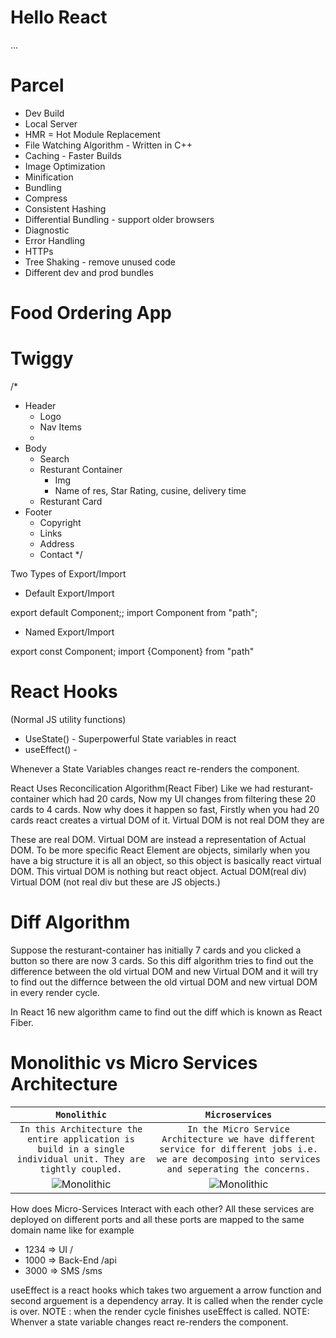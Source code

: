 # Hello React 


...
# Parcel
  - Dev Build
  - Local Server
  - HMR = Hot Module Replacement
  - File Watching Algorithm - Written in C++
  - Caching - Faster Builds
  - Image Optimization
  - Minification
  - Bundling
  - Compress
  - Consistent Hashing
  - Differential Bundling - support older browsers
  - Diagnostic
  - Error Handling
  - HTTPs
  - Tree Shaking - remove unused code
  - Different dev and prod bundles

  # Food Ordering App 
  # Twiggy

  /*
* Header
    - Logo
    - Nav Items
    - 
* Body
    - Search
    - Resturant Container
        - Img
        - Name of res, Star Rating, cusine, delivery time
    - Resturant Card
* Footer
    - Copyright
    - Links
    - Address
    - Contact
*/

Two Types of Export/Import

- Default Export/Import

export default Component;;
import Component from "path";

- Named Export/Import

export const Component;
import {Component} from "path"

# React Hooks

(Normal JS utility functions)
- UseState() - Superpowerful State variables in react
- useEffect() - 

Whenever a State Variables changes react re-renders the component.

React Uses Reconcilication Algorithm(React Fiber)
Like we had resturant-container which had 20 cards, Now my UI changes from filtering these 20 cards to 4 cards.
Now why does it happen so fast, Firstly when you had 20 cards react creates a virtual DOM of it. Virtual DOM is not real DOM they are
<div>
    <div>
    </div>
</div>
These are real DOM. Virtual DOM are instead a representation of Actual DOM. To be more specific React Element are objects, similarly when you have a 
big structure it is all an object, so this object is basically react virtual DOM. This virtual DOM is nothing but react object.
Actual DOM(real div)            Virtual DOM (not real div but these are JS objects.)
<div>                           <div>
    <div>                           <div>
        <div>                           <div>
        </div>                          </div>
    </div>                          </div>
</div>                          <div>

# Diff Algorithm
Suppose the resturant-container has initially 7 cards and you clicked a button so there are now 3 cards.
So this diff algorithm tries to find out the difference between the old virtual DOM and new Virtual DOM and it will try to find out the differnce between the old virtual DOM and new virtual DOM in every render cycle.

In React 16 new algorithm came to find out the diff which is known as React Fiber.

# Monolithic vs Micro Services Architecture



| `Monolithic` | `Microservices` | 
|:--------:|:--------:|
| `In this Architecture the entire application is build in a single individual unit. They are tightly coupled.` | `In the Micro Service Architecture we have different service for different jobs i.e. we are decomposing into services and seperating the concerns.` |
| ![Monolithic](https://drive.google.com/file/d/1tRfmQM-n7RHpLe5Cf2u3Mq_eDj2VGQbD/view?usp=sharing) | ![Monolithic](https://drive.google.com/file/d/1tRfmQM-n7RHpLe5Cf2u3Mq_eDj2VGQbD/view?usp=sharing) |

How does Micro-Services Interact with each other?
All these services are deployed on different ports and all these ports are mapped to the same domain name like for example
- 1234 => UI        /
- 1000 => Back-End  /api
- 3000 => SMS       /sms

useEffect is a react hooks which takes two arguement a arrow function and second arguement is a dependency array. It is called when the render cycle is over.
NOTE : when the render cycle finishes useEffect is called.
NOTE: Whenver a state variable changes react re-renders the component.

